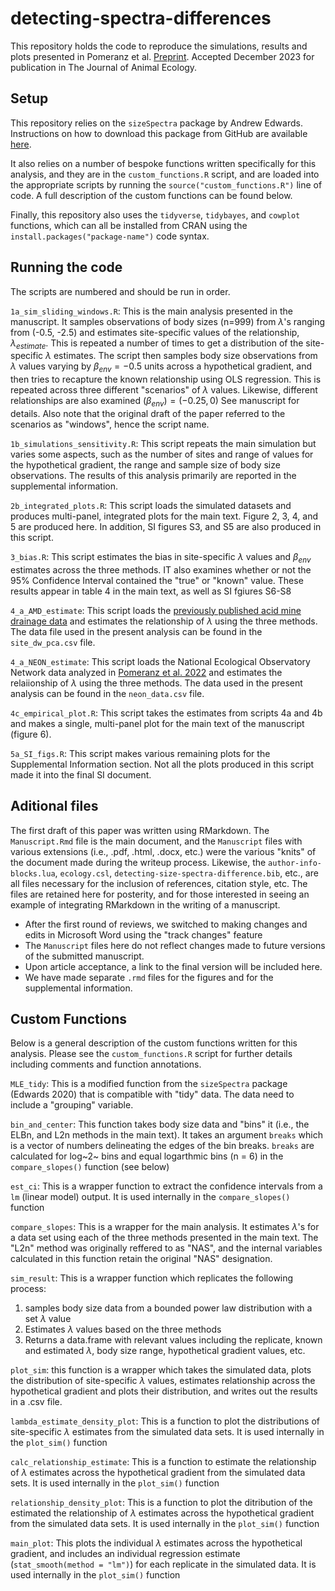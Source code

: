 # detecting-spectra-differences

This repository holds the code to reproduce the simulations, results and plots presented in Pomeranz et al. [Preprint](https://www.biorxiv.org/content/10.1101/2023.03.14.532592v1). Accepted December 2023 for publication in The Journal of Animal Ecology. 

## Setup 

This repository relies on the `sizeSpectra` package by Andrew Edwards. Instructions on how to download this package from GitHub are available [here](https://github.com/andrew-edwards/sizeSpectra). 

It also relies on a number of bespoke functions written specifically for this analysis, and they are in the `custom_functions.R` script, and are loaded into the appropriate scripts by running the `source("custom_functions.R")` line of code. A full description of the custom functions can be found below. 

Finally, this repository also uses the `tidyverse`, `tidybayes`, and `cowplot` functions, which can all be installed from CRAN using the `install.packages("package-name")` code syntax. 

## Running the code

The scripts are numbered and should be run in order. 

`1a_sim_sliding_windows.R`: This is the main analysis presented in the manuscript. It samples observations of body sizes (n=999) from $\lambda$'s ranging from (-0.5, -2.5) and estimates site-specific values of the relationship, $\lambda_{estimate}$. This is repeated a number of times to get a distribution of the site-specific $\lambda$ estimates. 
The script then samples body size observations from $\lambda$ values varying by $\beta_{env} = -0.5$ units across a hypothetical gradient, and then tries to recapture the known relationship using OLS regression. This is repeated across three different "scenarios" of $\lambda$ values. Likewise, different relationships are also examined ($\beta_{env}) = (-0.25, 0)$ See manuscript for details. Also note that the original draft of the paper referred to the scenarios as "windows", hence the script name. 

`1b_simulations_sensitivity.R`: This script repeats the main simulation but varies some aspects, such as the number of sites and range of values for the hypothetical gradient, the range and sample size of body size observations. The results of this analysis primarily are reported in the supplemental information. 

`2b_integrated_plots.R`: This script loads the simulated datasets and produces multi-panel, integrated plots for the main text. Figure 2, 3, 4, and 5 are produced here. In addition, SI figures S3, and S5 are also produced in this script.  

`3_bias.R`: This script estimates the bias in site-specific $\lambda$ values and $\beta_{env}$ estimates across the three methods. IT also examines whether or not the 95% Confidence Interval contained the "true" or "known" value. These results appear in table 4 in the main text, as well as SI fgiures S6-S8

`4_a_AMD_estimate`: This script loads the [previously published acid mine drainage data](https://onlinelibrary.wiley.com/doi/abs/10.1111/fwb.13196) and estimates the relationship of $\lambda$ using the three methods.  The data file used in the present analysis can be found in the `site_dw_pca.csv` file. 

`4_a_NEON_estimate`: This script loads the National Ecological Observatory Network data analyzed in [Pomeranz et al. 2022](https://onlinelibrary.wiley.com/doi/abs/10.1111/gcb.15862) and estimates the relaiionship of $\lambda$ using the three methods. The data used in the present analysis can be found in the `neon_data.csv` file. 

`4c_empirical_plot.R`: This script takes the estimates from scripts 4a and 4b and makes a single, multi-panel plot for the main text of the manuscript (figure 6). 

`5a_SI_figs.R`: This script makes various remaining plots for the Supplemental Information section. Not all the plots produced in this script made it into the final SI document. 

## Aditional files  

The first draft of this paper was written using RMarkdown. The `Manuscript.Rmd` file is the main document, and the `Manuscript` files with various extensions (i.e., .pdf, .html, .docx, etc.) were the various "knits" of the document made during the writeup process. Likewise, the `author-info-blocks.lua`, `ecology.csl`, `detecting-size-spectra-difference.bib`, etc., are all files necessary for the inclusion of references, citation style, etc. The files are retained here for posterity, and for those interested in seeing an example of integrating RMarkdown in the writing of a manuscript.
* After the first round of reviews, we switched to making changes and edits in Microsoft Word using the "track changes" feature
* The `Manuscript` files here do not reflect changes made to future versions of the submitted manuscript.
* Upon article acceptance, a link to the final version will be included here.
* We have made separate `.rmd` files for the figures and for the supplemental information. 
  
## Custom Functions 

Below is a general description of the custom functions written for this analysis. Please see the `custom_functions.R` script for further details including comments and function annotations.  

`MLE_tidy`: This is a modified function from the `sizeSpectra` package (Edwards 2020) that is compatible with "tidy" data. The data need to include a "grouping" variable.  

`bin_and_center`: This function takes body size data and "bins" it (i.e., the ELBn, and L2n methods in the main text). It takes an argument `breaks` which is a vector of numbers delineating the edges of the bin breaks. `breaks` are calculated for log~2~ bins and equal logarthmic bins (n = 6) in the `compare_slopes()` function (see below)  

`est_ci`: This is a wrapper function to extract the confidence intervals from a `lm` (linear model) output. It is used internally in the `compare_slopes()` function

`compare_slopes`: This is a wrapper for the main analysis. It estimates $\lambda$'s for a data set using each of the three methods presented in the main text. The "L2n" method was originally reffered to as "NAS", and the internal variables calculated in this function retain the original "NAS" designation. 

`sim_result`: This is a wrapper function which replicates the following process:
1. samples body size data from a bounded power law distribution with a set $\lambda$ value
2. Estimates $\lambda$ values based on the three methods
3. Returns a data.frame with relevant values including the replicate, known and estimated $\lambda$, body size range, hypothetical gradient values, etc.  

`plot_sim`: this function is a wrapper which takes the simulated data, plots the distribution of site-specific $\lambda$ values, estimates relationship across the hypothetical gradient and plots their distribution, and writes out the results in a .csv file.   

`lambda_estimate_density_plot`: This is a function to plot the distributions of site-specific $\lambda$ estimates from the simulated data sets. It is used internally in the `plot_sim()` function  

`calc_relationship_estimate`: This is a function to estimate the relationship of $\lambda$ estimates across the hypothetical gradient from the simulated data sets. It is used internally in the `plot_sim()` function  

`relationship_density_plot`: This is a function to plot the ditribution of the estimated the relationship of $\lambda$ estimates across the hypothetical gradient from the simulated data sets. It is used internally in the `plot_sim()` function  

`main_plot`: This plots the individual $\lambda$ estimates across the hypothetical gradient, and includes an individual regression estimate (`stat_smooth(method = "lm")`) for each replicate in the simulated data. It is used internally in the `plot_sim()` function
